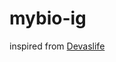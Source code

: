 # mybio-ig

inspired from <a href="https://www.youtube.com/watch?v=u71pHOyvBp0&t=226s">Devaslife</a>

